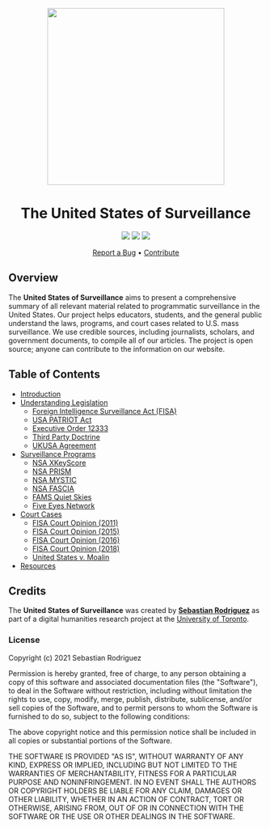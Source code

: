 <!-- ---
home: true
heroImage: /images/surveillance.png
heroText: The United States of Surveillance
tagline: Hero subtitle
actionText: Learn More →
actionLink: /learn/getting-started/
features:
- title: The Legislation
  details: Minimal setup with markdown-centered project structure helps you focus on writing.
- title: The Programs
  details: Enjoy the dev experience of Vue + webpack, use Vue components in markdown, and develop custom themes with Vue.
- title: Court Cases
  details: VuePress generates pre-rendered static HTML for each page, and runs as an SPA once a page is loaded.
footer: Copyright © 2021 United States of Surveillance | GitHub | MIT License
--- -->

<p align="center">
  <img src="/images/surveillance.png" width="350px">
</p>


<h1 align="center">The United States of Surveillance</h1>
<p align="center">
  <a href="https://github.com/seb646/surveillance-docs"><img src="https://img.shields.io/badge/Version-v1.0.0-red.svg"></a>
  <a href="http://www.anodyne-productions.com/nova"><img src="https://img.shields.io/badge/VuePress-v1.8.1-brightgreen.svg"></a>
  <a href="https://opensource.org/licenses/MIT"><img src="https://img.shields.io/badge/License-MIT-blue.svg"></a>
</p>

<p align="center">
  <a href="https://github.com/seb646/surveillance-docs/issues">Report a Bug</a> • 
  <a href="/resources/contribute">Contribute</a>
</p>

## Overview
The **United States of Surveillance** aims to present a comprehensive summary of all relevant material related to programmatic surveillance in the United States. Our project helps educators, students, and the general public understand the laws, programs, and court cases related to U.S. mass surveillance. We use credible sources, including journalists, scholars, and government documents, to compile all of our articles. The project is open source; anyone can contribute to the information on our website. 

## Table of Contents
- [Introduction]()
- [Understanding Legislation]()
  - [Foreign Intelligence Surveillance Act (FISA)]()
  - [USA PATRIOT Act]()
  - [Executive Order 12333]()
  - [Third Party Doctrine]()
  - [UKUSA Agreement]()
- [Surveillance Programs]()
  - [NSA XKeyScore]()
  - [NSA PRISM]()
  - [NSA MYSTIC]()
  - [NSA FASCIA]()
  - [FAMS Quiet Skies]()
  - [Five Eyes Network]()
- [Court Cases]()
  - [FISA Court Opinion (2011)]()
  - [FISA Court Opinion (2015)]()
  - [FISA Court Opinion (2016)]()
  - [FISA Court Opinion (2018)]()
  - [United States v. Moalin]()
- [Resources]()

## Credits
The **United States of Surveillance** was created by [**Sebastian Rodriguez**](https://srod.ca) as part of a digital humanities research project at the [University of Toronto](https://utoronto.ca). 


### License
Copyright (c) 2021 Sebastian Rodriguez

Permission is hereby granted, free of charge, to any person obtaining a copy
of this software and associated documentation files (the "Software"), to deal
in the Software without restriction, including without limitation the rights
to use, copy, modify, merge, publish, distribute, sublicense, and/or sell
copies of the Software, and to permit persons to whom the Software is
furnished to do so, subject to the following conditions:

The above copyright notice and this permission notice shall be included in all
copies or substantial portions of the Software.

THE SOFTWARE IS PROVIDED "AS IS", WITHOUT WARRANTY OF ANY KIND, EXPRESS OR
IMPLIED, INCLUDING BUT NOT LIMITED TO THE WARRANTIES OF MERCHANTABILITY,
FITNESS FOR A PARTICULAR PURPOSE AND NONINFRINGEMENT. IN NO EVENT SHALL THE
AUTHORS OR COPYRIGHT HOLDERS BE LIABLE FOR ANY CLAIM, DAMAGES OR OTHER
LIABILITY, WHETHER IN AN ACTION OF CONTRACT, TORT OR OTHERWISE, ARISING FROM,
OUT OF OR IN CONNECTION WITH THE SOFTWARE OR THE USE OR OTHER DEALINGS IN THE
SOFTWARE.